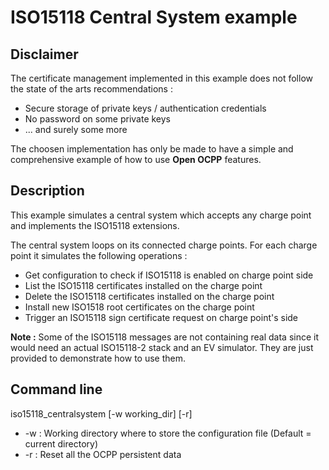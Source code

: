 # ISO15118 Central System example

## Disclaimer

The certificate management implemented in this example does not follow the state of the arts recommendations :

* Secure storage of private keys / authentication credentials
* No password on some private keys
* ... and surely some more

The choosen implementation has only be made to have a simple and comprehensive example of how to use **Open OCPP** features.

## Description

This example simulates a central system which accepts any charge point and implements the ISO15118 extensions.

The central system loops on its connected charge points. For each charge point it simulates the following operations :

* Get configuration to check if ISO15118 is enabled on charge point side
* List the ISO15118 certificates installed on the charge point
* Delete the ISO15118 certificates installed on the charge point
* Install new ISO1518 root certificates on the charge point
* Trigger an ISO15118 sign certificate request on charge point's side

**Note :** Some of the ISO15118 messages are not containing real data since it would need an actual ISO15118-2 stack and an EV simulator. They
are just provided to demonstrate how to use them.

## Command line

iso15118_centralsystem [-w working_dir] [-r]

* -w : Working directory where to store the configuration file (Default = current directory)
* -r : Reset all the OCPP persistent data
